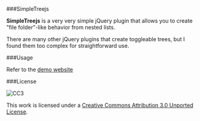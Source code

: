 ###SimpleTreejs

**SimpleTreejs** is a very very simple jQuery plugin that allows you to create "file folder"-like behavior from nested lists.

There are many other jQuery plugins that create toggleable trees, but I found them too complex for straightforward use.


###Usage

Refer to the [demo website](http://ace-subido.github.io/SimpleTreejs/)

###License

![CC3](https://a248.e.akamai.net/camo.github.com/ea7febd364f01e7b3f46f6fb86712fe05925bfbf/687474703a2f2f692e6372656174697665636f6d6d6f6e732e6f72672f6c2f62792f332e302f38387833312e706e67)

This work is licensed under a [Creative Commons Attribution 3.0 Unported License](http://creativecommons.org/licenses/by/3.0/).